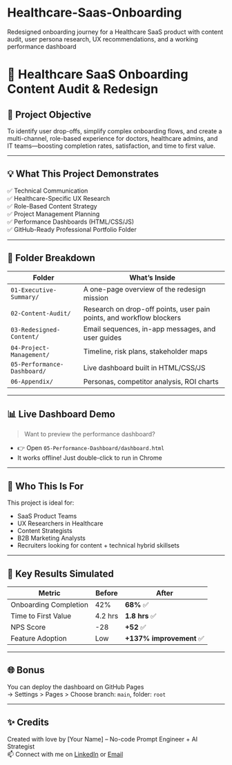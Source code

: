 # Healthcare-Saas-Onboarding
Redesigned onboarding journey for a Healthcare SaaS product with content audit, user persona research, UX recommendations, and a working performance dashboard
# 🏥 Healthcare SaaS Onboarding Content Audit & Redesign


## 📌 Project Objective

To identify user drop-offs, simplify complex onboarding flows, and create a multi-channel, role-based experience for doctors, healthcare admins, and IT teams—boosting completion rates, satisfaction, and time to first value.

---

## 💡 What This Project Demonstrates

✅ Technical Communication  
✅ Healthcare-Specific UX Research  
✅ Role-Based Content Strategy  
✅ Project Management Planning  
✅ Performance Dashboards (HTML/CSS/JS)  
✅ GitHub-Ready Professional Portfolio Folder

---

## 📁 Folder Breakdown

| Folder | What’s Inside |
|--------|----------------|
| `01-Executive-Summary/` | A one-page overview of the redesign mission |
| `02-Content-Audit/` | Research on drop-off points, user pain points, and workflow blockers |
| `03-Redesigned-Content/` | Email sequences, in-app messages, and user guides |
| `04-Project-Management/` | Timeline, risk plans, stakeholder maps |
| `05-Performance-Dashboard/` | Live dashboard built in HTML/CSS/JS |
| `06-Appendix/` | Personas, competitor analysis, ROI charts |

---

## 📊 Live Dashboard Demo

> Want to preview the performance dashboard?

- 👉 Open `05-Performance-Dashboard/dashboard.html`
- It works offline! Just double-click to run in Chrome

---

## 💼 Who This Is For

This project is ideal for:

- SaaS Product Teams
- UX Researchers in Healthcare
- Content Strategists
- B2B Marketing Analysts
- Recruiters looking for content + technical hybrid skillsets

---

## 🧠 Key Results Simulated

| Metric | Before | After |
|--------|--------|-------|
| Onboarding Completion | 42% | **68%** ✅ |
| Time to First Value | 4.2 hrs | **1.8 hrs** ✅ |
| NPS Score | -28 | **+52** ✅ |
| Feature Adoption | Low | **+137% improvement** ✅ |

---

## 🌐 Bonus

You can deploy the dashboard on GitHub Pages  
→ Settings > Pages > Choose branch: `main`, folder: `root`

---

## ✨ Credits

Created with love by [Your Name] – No-code Prompt Engineer + AI Strategist  
📫 Connect with me on [LinkedIn](https://www.linkedin.com) or [Email](mailto:youremail@example.com)
